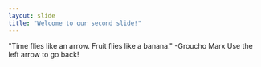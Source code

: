 ```yaml
---
layout: slide
title: "Welcome to our second slide!"
---
```

"Time flies like an arrow. Fruit flies like a banana." -Groucho Marx
Use the left arrow to go back!
